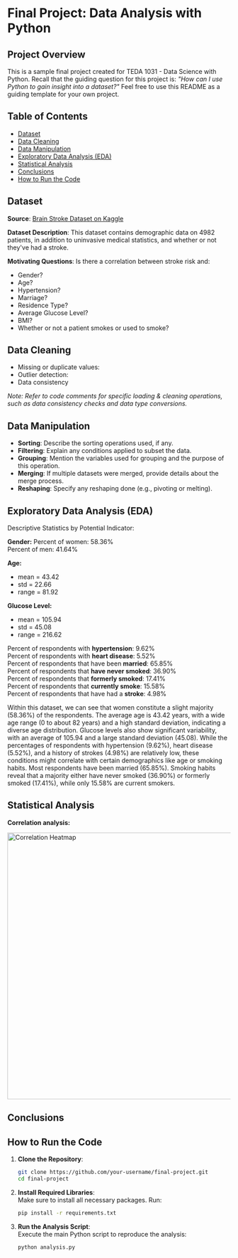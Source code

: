 # Final Project: Data Analysis with Python

## Project Overview
This is a sample final project created for TEDA 1031 - Data Science with Python. Recall that the guiding question for this project is: *"How can I use Python to gain insight into a dataset?"* Feel free to use this README as a guiding template for your own project. 

## Table of Contents
- [Dataset](#dataset)
- [Data Cleaning](#data-cleaning)
- [Data Manipulation](#data-manipulation)
- [Exploratory Data Analysis (EDA)](#exploratory-data-analysis-eda)
- [Statistical Analysis](#statistical-analysis)
- [Conclusions](#conclusions)
- [How to Run the Code](#how-to-run-the-code)

## Dataset
**Source**: [Brain Stroke Dataset on Kaggle](https://www.kaggle.com/datasets/jillanisofttech/brain-stroke-dataset)

**Dataset Description**: This dataset contains demographic data on 4982 patients, in addition to uninvasive medical statistics, and whether or not they've had a stroke.

**Motivating Questions**: 
Is there a correlation between stroke risk and: 
- Gender?
- Age?
- Hypertension?
- Marriage?
- Residence Type?
- Average Glucose Level?
- BMI?
- Whether or not a patient smokes or used to smoke?

## Data Cleaning
- Missing or duplicate values: 
- Outlier detection: 
- Data consistency

*Note: Refer to code comments for specific loading & cleaning operations, such as data consistency checks and data type conversions.*

## Data Manipulation
- **Sorting**: Describe the sorting operations used, if any.
- **Filtering**: Explain any conditions applied to subset the data.
- **Grouping**: Mention the variables used for grouping and the purpose of this operation.
- **Merging**: If multiple datasets were merged, provide details about the merge process.
- **Reshaping**: Specify any reshaping done (e.g., pivoting or melting).

## Exploratory Data Analysis (EDA)
Descriptive Statistics by Potential Indicator: 

**Gender:**
Percent of women: 58.36% <br>
Percent of men: 41.64% 

**Age:**  
- mean = 43.42
- std = 22.66
- range = 81.92

**Glucose Level:**
- mean = 105.94
- std = 45.08
- range = 216.62

Percent of respondents with **hypertension**:  9.62% <br>
Percent of respondents with **heart disease**:  5.52% <br>
Percent of respondents that have been **married**:  65.85% <br>
Percent of respondents that **have never smoked**:  36.90% <br>
Percent of respondents that **formerly smoked**:  17.41% <br>
Percent of respondents that **currently smoke**:  15.58% <br>
Percent of respondents that have had a **stroke**:  4.98% <br>

Within this dataset, we can see that women constitute a slight majority (58.36%) of the respondents. The average age is 43.42 years, with a wide age range (0 to about 82 years) and a high standard deviation, indicating a diverse age distribution. Glucose levels also show significant variability, with an average of 105.94 and a large standard deviation (45.08). While the percentages of respondents with hypertension (9.62%), heart disease (5.52%), and a history of strokes (4.98%) are relatively low, these conditions might correlate with certain demographics like age or smoking habits. Most respondents have been married (65.85%). Smoking habits reveal that a majority either have never smoked (36.90%) or formerly smoked (17.41%), while only 15.58% are current smokers. 

## Statistical Analysis

**Correlation analysis:**

<img src="correlation_heatmap" alt="Correlation Heatmap" width="600">

## Conclusions


## How to Run the Code
1. **Clone the Repository**:  
   ```bash
   git clone https://github.com/your-username/final-project.git
   cd final-project
   ```

2. **Install Required Libraries**:  
   Make sure to install all necessary packages. Run:
   ```bash
   pip install -r requirements.txt
   ```

3. **Run the Analysis Script**:  
   Execute the main Python script to reproduce the analysis:
   ```bash
   python analysis.py
   ```

